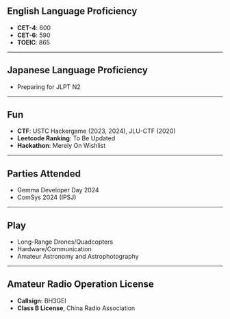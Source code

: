 ## **English Language Proficiency**  
- **CET-4**: 600  
- **CET-6**: 590  
- **TOEIC**: 865

---

## **Japanese Language Proficiency**  
- Preparing for JLPT N2  

---

## **Fun**  
- **CTF**: USTC Hackergame (2023, 2024), JLU-CTF (2020)  
- **Leetcode Ranking**: To Be Updated  
- **Hackathon**: Merely On Wishlist
  
---

## **Parties Attended**
- Gemma Developer Day 2024
- ComSys 2024 (IPSJ)
  
---

## **Play**  
- Long-Range Drones/Quadcopters  
- Hardware/Communication  
- Amateur Astronomy and Astrophotography
  
---

## **Amateur Radio Operation License**  
- **Callsign**: BH3GEI  
- **Class B License**, China Radio Association  


